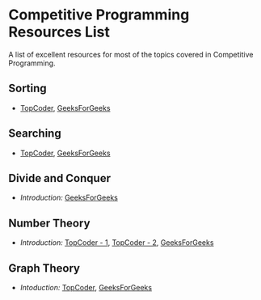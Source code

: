 # Competitive Programming Resources List

A list of excellent resources for most of the topics covered in Competitive Programming.

## Sorting

+	[TopCoder](https://www.topcoder.com/community/data-science/data-science-tutorials/sorting/), [GeeksForGeeks](http://www.geeksforgeeks.org/sorting-algorithms/)

## Searching

+	[TopCoder](https://www.topcoder.com/community/data-science/data-science-tutorials/binary-search/), [GeeksForGeeks](http://www.geeksforgeeks.org/searching-algorithms/)

## Divide and Conquer

+	*Introduction:* [GeeksForGeeks](http://www.geeksforgeeks.org/category/divide-and-conquer/)

## Number Theory

+	*Introduction:* [TopCoder - 1](https://www.topcoder.com/community/data-science/data-science-tutorials/prime-numbers-factorization-and-euler-function/), [TopCoder - 2](https://www.topcoder.com/community/data-science/data-science-tutorials/primality-testing-non-deterministic-algorithms/), [GeeksForGeeks](www.geeksforgeeks.org/number-theory-competitive-programming/)

## Graph Theory

+	*Intoduction:* [TopCoder](https://www.topcoder.com/community/data-science/data-science-tutorials/introduction-to-graphs-and-their-data-structures-section-1/), [GeeksForGeeks](http://www.geeksforgeeks.org/graph-data-structure-and-algorithms/)